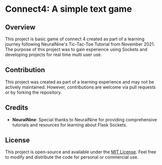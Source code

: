# Connect4: A simple text game 

## Overview

This project is basic game of connect 4 created as part of a learning journey following NeuralNine's Tic-Tac-Toe Tutorial from November 2021. The purpose of this project was to gain experience using Sockets and developing projects for real time multi user use.

## Contribution

This project was created as part of a learning experience and may not be actively maintained. However, contributions are welcome via pull requests or by forking the repository.

## Credits

- **NeuralNine**: Special thanks to NeuralNine for providing comprehensive tutorials and resources for learning about Flask Sockets.

## License

This project is open-source and available under the [MIT License](LICENSE.txt). Feel free to modify and distribute the code for personal or commercial use.
